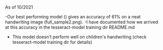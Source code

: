 As of 10/2021

-Our best performing model () gives an accuracy of 61% on a neat handwriting image (full_sample2.png). 
-I have documented how we arrived at this accuracy in the tesseract-model training dir README.md
- This model doesn't perform well on children's handwriting (check tesseract-model training dir for details)

